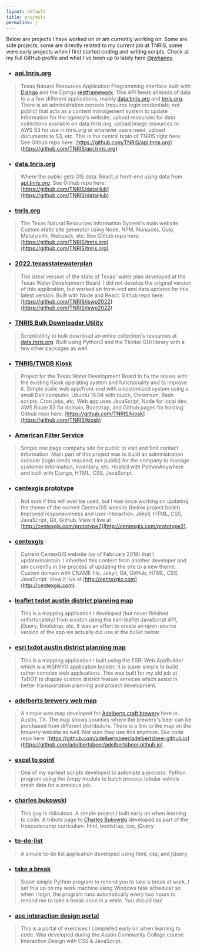 ```yaml
---
layout: default
title: projects
permalink: /
---
```


Below are projects I have worked on or am currently working on. Some are side projects, some are directly related to my current job at TNRIS, some were early projects when I first started coding and writing scripts. Check at my full GitHub profile and what I've been up to lately here [@jwhaney](https://github.com/jwhaney).

- ### [api.tnris.org](https://api.tnris.org/api/v1)
> Texas Natural Resources Application Programming Interface built with [Django](https://www.djangoproject.com/) and the Django [restframework](https://www.django-rest-framework.org/). This API feeds all kinds of data to a a few different applications, mainly [data.tnris.org](https://data.tnris.org) and [tnris.org](https://tnris.org). There is an administration console (requires login credentials; not public) that acts as a content management system to update information for the agency's website, upload resources for data collections available on data.tnris.org, upload image resources to AWS S3 for use in tnris.org or wherever users need, upload documents to S3, etc. This is the central brain of TNRIS right here. See Github repo here: [https://github.com/TNRIS/api.tnris.org](https://github.com/TNRIS/api.tnris.org)

- ### [data.tnris.org](https://data.tnris.org/)
> Where the public gets GIS data. React.js front-end using data from [api.tnris.org](https://api.tnris.org). See Github repo here: [https://github.com/TNRIS/dataHub](https://github.com/TNRIS/dataHub)

- ### [tnris.org](https://tnris.org)
> The Texas Natural Resources Information System's main website. Custom static site generator using Node, NPM, Nunjucks, Gulp, Metalsmith, Webpack, etc. See Github repo here: [https://github.com/TNRIS/tnris.org](https://github.com/TNRIS/tnris.org)

- ### [2022.texasstatewaterplan](https://2022.texasstatewaterplan.org/)
> The latest version of the state of Texas' water plan developed at the Texas Water Development Board. I did not develop the original version of this application, but worked on front-end and data updates for this latest version. Built with Node and React. Github repo here: [https://github.com/TNRIS/iswp2022](https://github.com/TNRIS/iswp2022)

- ### [TNRIS Bulk Downloader Utility](https://github.com/jwhaney/bulk-downloader)
> Script/utility to bulk download an entire collection's resources at [data.tnris.org](https://data.tnris.org). Built using Python3 and the Tkinter GUI library with a few other packages as well.

- ### [TNRIS/TWDB Kiosk](https://kiosk.tnris.org)
> Project for the Texas Water Development Board to fix the issues with the existing Kiosk operating system and functionality and to improve it. Simple static web app/front-end with a customized system using a small Dell computer, Ubuntu 18.04 with touch, Chromium, Bash scripts, Cron jobs, etc. Web app uses JavaScript, Node for local dev, AWS Route 53 for domain, Bootstrap, and Github pages for hosting. Github repo here: [https://github.com/TNRIS/kiosk](https://github.com/TNRIS/kiosk)

- ### [American Filter Service](https://www.americanfilterservice.com/)
> Simple one page company site for public to visit and find contact information. Main part of this project was to build an administration console (login creds required; not public) for the company to manage customer information, inventory, etc. Hosted with PythonAnywhere and built with Django, HTML, CSS, JavaScript.

- ### [centexgis prototype](https://github.com/centexgis/prototype2)
> Not sure if this will ever be used, but I was once working on updating the theme of the current CentexGIS website (below project bullet). Improved responsiveness and user interaction. Jekyll, HTML, CSS, JavaScript, Git, GitHub. View it live at [http://centexgis.com/prototype2](http://centexgis.com/prototype2).

- ### [centexgis](https://github.com/centexgis/centexgis.github.io)
> Current CentexGIS website (as of February 2018) that I update/maintain. I inherited this content from another developer and am currently in the process of updating the site to a new theme. Custom domain with CNAME file, Jekyll, Git, GitHub, HTML, CSS, JavaScript. View it live at [http://centexgis.com](http://centexgis.com).

- ### [leaflet txdot austin district planning map](https://jwhaney.github.io/planning-map)
> This is a mapping application I developed (but never finished unfortunately) from scratch using the esri-leaflet JavaScript API, jQuery, Bootstrap, etc. It was an effort to create an open-source version of the app we actually did use at the bullet below.

- ### [esri txdot austin district planning map](https://txdot.maps.arcgis.com/apps/webappviewer/index.html?id=a13a2f06aaf242c5807abb33eb36a3f1)
> This is a mapping application I built using the ESRI Web AppBuilder which is a WSIWYG application builder. It is super simple to build rather complex web applications. This was built for my old job at TxDOT to display custom district feature services which assist in better transportation planning and project development.

- ### [adelberts brewery web map](https://adelbertsbeer.github.io/)
> A simple web map developed for [Adelberts craft brewery](http://adelbertsbeer.com) here in Austin, TX. The map shows counties where the brewery's beer can be purchased from different distributors. There is a link to the map on the brewery website as well. Not sure they use this anymore. See code repo here: [https://github.com/adelbertsbeer/adelbertsbeer.github.io](https://github.com/adelbertsbeer/adelbertsbeer.github.io)

- ### [excel to point](https://github.com/jwhaney/exc-to-pt)
> One of my earliest scripts developed to automate a process. Python program using the Arcpy module to batch process tabular vehicle crash data for a previous job.

- ### [charles bukowski](https://jwhaney.github.io/cbukowski)
> This guy is ridiculous. A simple project I built early on when learning to code. A tribute page to [Charles Bukowski](https://en.wikipedia.org/wiki/Charles_Bukowski) developed as part of the freecodecamp curriculum. html, bootstrap, css, jQuery

- ### [to-do-list](https://jwhaney.github.io/to-do-list)
> A simple to-do list application developed using html, css, and jQuery

- ### [take a break](https://github.com/jwhaney/take-a-break)
> Super simple Python program to remind you to take a break at work. I set this up on my work machine using Windows task scheduler so when I login, the program runs automatically every two hours to remind me to take a break once in a while. You should too!

- ### [acc interaction design portal](https://jwhaney.github.io/acc-interaction-design)
> This is a portal of exercises I completed early on when learning to code. Was developed during the Austin Community College course Interaction Design with CSS & JavaScript.
